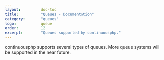 ```yaml
---
layout:         doc-toc
title:          "Queues - Documentation"
category:       "queues"
logo:           queue
order:          12
excerpt:        "Queues supported by continuousphp."
---
```

continuousphp supports several types of queues. More queue systems will be supported in the near future.
